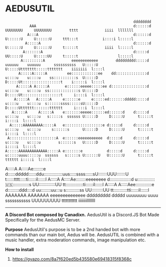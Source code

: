 # AEDUSUTIL

                                                                                                                                                                   
                                                              dddddddd                                                                                             
               AAA                                            d::::::d                                  UUUUUUUU     UUUUUUUU        tttt            iiii  lllllll 
              A:::A                                           d::::::d                                  U::::::U     U::::::U     ttt:::t           i::::i l:::::l 
             A:::::A                                          d::::::d                                  U::::::U     U::::::U     t:::::t            iiii  l:::::l 
            A:::::::A                                         d:::::d                                   UU:::::U     U:::::UU     t:::::t                  l:::::l 
           A:::::::::A            eeeeeeeeeeee        ddddddddd:::::d uuuuuu    uuuuuu      ssssssssss   U:::::U     U:::::Uttttttt:::::ttttttt    iiiiiii  l::::l 
          A:::::A:::::A         ee::::::::::::ee    dd::::::::::::::d u::::u    u::::u    ss::::::::::s  U:::::D     D:::::Ut:::::::::::::::::t    i:::::i  l::::l 
         A:::::A A:::::A       e::::::eeeee:::::ee d::::::::::::::::d u::::u    u::::u  ss:::::::::::::s U:::::D     D:::::Ut:::::::::::::::::t     i::::i  l::::l 
        A:::::A   A:::::A     e::::::e     e:::::ed:::::::ddddd:::::d u::::u    u::::u  s::::::ssss:::::sU:::::D     D:::::Utttttt:::::::tttttt     i::::i  l::::l 
       A:::::A     A:::::A    e:::::::eeeee::::::ed::::::d    d:::::d u::::u    u::::u   s:::::s  ssssss U:::::D     D:::::U      t:::::t           i::::i  l::::l 
      A:::::AAAAAAAAA:::::A   e:::::::::::::::::e d:::::d     d:::::d u::::u    u::::u     s::::::s      U:::::D     D:::::U      t:::::t           i::::i  l::::l 
     A:::::::::::::::::::::A  e::::::eeeeeeeeeee  d:::::d     d:::::d u::::u    u::::u        s::::::s   U:::::D     D:::::U      t:::::t           i::::i  l::::l 
    A:::::AAAAAAAAAAAAA:::::A e:::::::e           d:::::d     d:::::d u:::::uuuu:::::u  ssssss   s:::::s U::::::U   U::::::U      t:::::t    tttttt i::::i  l::::l 
   A:::::A             A:::::Ae::::::::e          d::::::ddddd::::::ddu:::::::::::::::uus:::::ssss::::::sU:::::::UUU:::::::U      t::::::tttt:::::ti::::::il::::::l
  A:::::A               A:::::Ae::::::::eeeeeeee   d:::::::::::::::::d u:::::::::::::::us::::::::::::::s  UU:::::::::::::UU       tt::::::::::::::ti::::::il::::::l
 A:::::A                 A:::::Aee:::::::::::::e    d:::::::::ddd::::d  uu::::::::uu:::u s:::::::::::ss     UU:::::::::UU           tt:::::::::::tti::::::il::::::l
AAAAAAA                   AAAAAAA eeeeeeeeeeeeee     ddddddddd   ddddd    uuuuuuuu  uuuu  sssssssssss         UUUUUUUUU               ttttttttttt  iiiiiiiillllllll
____________________________________________________________________________________________________________________________________________________________________


**A Discord Bot composed by Canadixn.**
AedusUtil is a Discord.JS Bot Made Specifically for the AedusMC Server. 

**Purpose**
AedusUtil's purpose is  to be a 2nd handed bot with more commands than our main bot, Aedus will be. AedusUTIL is combined with a music handler, extra moderation commands, image manipulation etc.
   
**How to install**
1. https://gyazo.com/8a7f620ed5b435580e69418315f8368c


                                                                                                                                                                   
                                                                                                                                                                   
                                                                                                                                                                   
                                                                                                                                                                   
                                                                                                                                                                   
